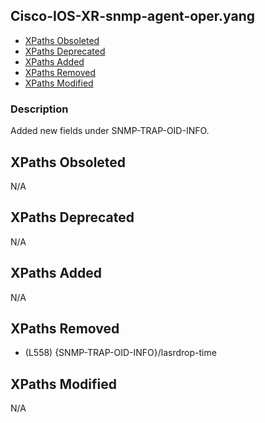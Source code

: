 ## Cisco-IOS-XR-snmp-agent-oper.yang

- [XPaths Obsoleted](#xpaths-obsoleted)
- [XPaths Deprecated](#xpaths-deprecated)
- [XPaths Added](#xpaths-added)
- [XPaths Removed](#xpaths-removed)
- [XPaths Modified](#xpaths-modified)

### Description

Added new fields under SNMP-TRAP-OID-INFO.

## XPaths Obsoleted

N/A

## XPaths Deprecated

N/A

## XPaths Added

N/A

## XPaths Removed

- (L558)	{SNMP-TRAP-OID-INFO}/lasrdrop-time

## XPaths Modified

N/A

